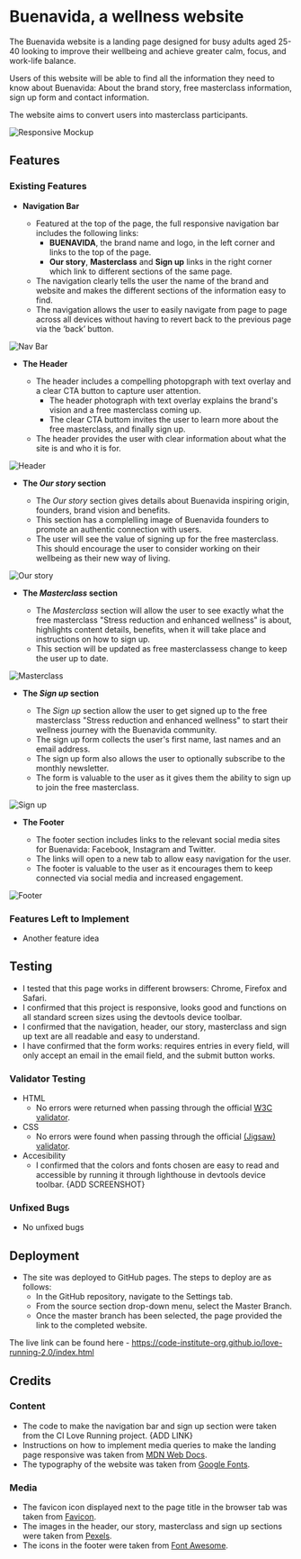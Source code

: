 # Buenavida, a wellness website

The Buenavida website is a landing page designed for busy adults aged 25-40 looking to improve their wellbeing and achieve greater calm, focus, and work-life balance.

Users of this website will be able to find all the information they need to know about Buenavida: About the brand story, free masterclass information, sign up form and contact information. 

The website aims to convert users into masterclass participants.

![Responsive Mockup](https://github.com/lucyrush/readme-template/blob/master/media/love_running_mockup.png)

## Features 

### Existing Features

- __Navigation Bar__

  - Featured at the top of the page, the full responsive navigation bar includes the following links:
    - **BUENAVIDA**, the brand name and logo, in the left corner and links to the top of the page.
    - **Our story**, **Masterclass** and **Sign up** links in the right corner which link to different sections of the same page.
   - The navigation clearly tells the user the name of the brand and website and makes the different sections of the information easy to find. 
  - The navigation allows the user to easily navigate from page to page across all devices without having to revert back to the previous page via the ‘back’ button. 

![Nav Bar](assets/readme-images/nav-bar.png)

- __The Header__

  - The header includes a compelling photopgraph with text overlay and a clear CTA button to capture user attention.
    - The header photograph with text overlay explains the brand's vision and a free masterclass coming up. 
    - The clear CTA buttom invites the user to learn more about the free masterclass, and finally sign up. 
  - The header provides the user with clear information about what the site is and who it is for.

![Header](assets/readme-images/header-section.png)

- __The *Our story* section__

  - The *Our story* section gives details about Buenavida inspiring origin, founders, brand vision and benefits.
  - This section has a complelling image of Buenavida founders to promote an authentic connection with users.
  - The user will see the value of signing up for the free masterclass. This should encourage the user to consider working on their wellbeing as their new way of living. 

![Our story](assets/readme-images/story-section.png)

- __The *Masterclass* section__

  - The *Masterclass* section will allow the user to see exactly what the free masterclass "Stress reduction and enhanced wellness" is about, highlights content details, benefits, when it will take place and instructions on how to sign up.
  - This section will be updated as free masterclassess change to keep the user up to date. 

![Masterclass](assets/readme-images/masterclass-section.png)

- __The *Sign up* section__

  - The *Sign up* section allow the user to get signed up to the free masterclass "Stress reduction and enhanced wellness" to start their wellness journey with the Buenavida community. 
  - The sign up form collects the user's first name, last names and an email address.
  - The sign up form also allows the user to optionally subscribe to the monthly newsletter.
  - The form is valuable to the user as it gives them the ability to sign up to join the free masterclass.

![Sign up](assets/readme-images/signup-section.png)

- __The Footer__ 

  - The footer section includes links to the relevant social media sites for Buenavida: Facebook, Instagram and Twitter.
  - The links will open to a new tab to allow easy navigation for the user. 
  - The footer is valuable to the user as it encourages them to keep connected via social media and increased engagement.

![Footer](assets/readme-images/footer.png)

### Features Left to Implement

- Another feature idea

## Testing 

- I tested that this page works in different browsers: Chrome, Firefox and Safari.
- I confirmed that this project is responsive, looks good and functions on all standard screen sizes using the devtools device toolbar.
- I confirmed that the navigation, header, our story, masterclass and sign up text are all readable and easy to understand.
- I have confirmed that the form works: requires entries in every field, will only accept an email in the email field, and the submit button works.

### Validator Testing 

- HTML
  - No errors were returned when passing through the official [W3C validator](https://validator.w3.org/nu/?doc=https%3A%2F%2Fcode-institute-org.github.io%2Flove-running-2.0%2Findex.html).
- CSS
  - No errors were found when passing through the official [(Jigsaw) validator](https://jigsaw.w3.org/css-validator/validator?uri=https%3A%2F%2Fvalidator.w3.org%2Fnu%2F%3Fdoc%3Dhttps%253A%252F%252Fcode-institute-org.github.io%252Flove-running-2.0%252Findex.html&profile=css3svg&usermedium=all&warning=1&vextwarning=&lang=en#css).
- Accesibility
  - I confirmed that the colors and fonts chosen are easy to read and accessible by running it through lighthouse in devtools device toolbar. {ADD SCREENSHOT}

### Unfixed Bugs

- No unfixed bugs

## Deployment

- The site was deployed to GitHub pages. The steps to deploy are as follows: 
  - In the GitHub repository, navigate to the Settings tab. 
  - From the source section drop-down menu, select the Master Branch.
  - Once the master branch has been selected, the page provided the link to the completed website.

The live link can be found here - https://code-institute-org.github.io/love-running-2.0/index.html 

## Credits 

### Content 

- The code to make the navigation bar and sign up section were taken from the CI Love Running project. {ADD LINK}
- Instructions on how to implement media queries to make the landing page responsive was taken from [MDN Web Docs](https://developer.mozilla.org/en-US/docs/Web/CSS/CSS_media_queries/Using_media_queries).
- The typography of the website was taken from [Google Fonts](https://fonts.google.com/).

### Media

- The favicon icon displayed next to the page title in the browser tab was taken from [Favicon](https://favicon.io/).
- The images in the header, our story, masterclass and sign up sections were taken from [Pexels](https://www.pexels.com/).
- The icons in the footer were taken from [Font Awesome](https://fontawesome.com/).
